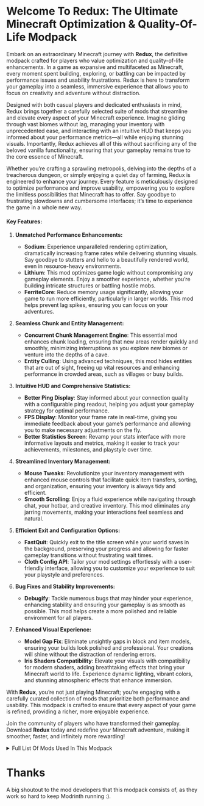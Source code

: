 # Welcome To Redux: The Ultimate Minecraft Optimization & Quality-Of-Life Modpack

Embark on an extraordinary Minecraft journey with **Redux**, the definitive modpack crafted for players who value optimization and quality-of-life enhancements. In a game as expansive and multifaceted as Minecraft, every moment spent building, exploring, or battling can be impacted by performance issues and usability frustrations. Redux is here to transform your gameplay into a seamless, immersive experience that allows you to focus on creativity and adventure without distraction.

Designed with both casual players and dedicated enthusiasts in mind, Redux brings together a carefully selected suite of mods that streamline and elevate every aspect of your Minecraft experience. Imagine gliding through vast biomes without lag, managing your inventory with unprecedented ease, and interacting with an intuitive HUD that keeps you informed about your performance metrics—all while enjoying stunning visuals. Importantly, Redux achieves all of this without sacrificing any of the beloved vanilla functionality, ensuring that your gameplay remains true to the core essence of Minecraft.

Whether you’re crafting a sprawling metropolis, delving into the depths of a treacherous dungeon, or simply enjoying a quiet day of farming, Redux is engineered to enhance your journey. Every feature is meticulously designed to optimize performance and improve usability, empowering you to explore the limitless possibilities that Minecraft has to offer. Say goodbye to frustrating slowdowns and cumbersome interfaces; it’s time to experience the game in a whole new way.

#### Key Features:

1. **Unmatched Performance Enhancements:**
   - **Sodium**: Experience unparalleled rendering optimization, dramatically increasing frame rates while delivering stunning visuals. Say goodbye to stutters and hello to a beautifully rendered world, even in resource-heavy environments.
   - **Lithium**: This mod optimizes game logic without compromising any gameplay elements. Enjoy a smoother experience, whether you’re building intricate structures or battling hostile mobs.
   - **FerriteCore**: Reduce memory usage significantly, allowing your game to run more efficiently, particularly in larger worlds. This mod helps prevent lag spikes, ensuring you can focus on your adventures.

2. **Seamless Chunk and Entity Management:**
   - **Concurrent Chunk Management Engine**: This essential mod enhances chunk loading, ensuring that new areas render quickly and smoothly, minimizing interruptions as you explore new biomes or venture into the depths of a cave.
   - **Entity Culling**: Using advanced techniques, this mod hides entities that are out of sight, freeing up vital resources and enhancing performance in crowded areas, such as villages or busy builds.

3. **Intuitive HUD and Comprehensive Statistics:**
   - **Better Ping Display**: Stay informed about your connection quality with a configurable ping readout, helping you adjust your gameplay strategy for optimal performance.
   - **FPS Display**: Monitor your frame rate in real-time, giving you immediate feedback about your game’s performance and allowing you to make necessary adjustments on the fly.
   - **Better Statistics Screen**: Revamp your stats interface with more informative layouts and metrics, making it easier to track your achievements, milestones, and playstyle over time.

4. **Streamlined Inventory Management:**
   - **Mouse Tweaks**: Revolutionize your inventory management with enhanced mouse controls that facilitate quick item transfers, sorting, and organization, ensuring your inventory is always tidy and efficient.
   - **Smooth Scrolling**: Enjoy a fluid experience while navigating through chat, your hotbar, and creative inventory. This mod eliminates any jarring movements, making your interactions feel seamless and natural.

5. **Efficient Exit and Configuration Options:**
   - **FastQuit**: Quickly exit to the title screen while your world saves in the background, preserving your progress and allowing for faster gameplay transitions without frustrating wait times.
   - **Cloth Config API**: Tailor your mod settings effortlessly with a user-friendly interface, allowing you to customize your experience to suit your playstyle and preferences.

6. **Bug Fixes and Stability Improvements:**
   - **Debugify**: Tackle numerous bugs that may hinder your experience, enhancing stability and ensuring your gameplay is as smooth as possible. This mod helps create a more polished and reliable environment for all players.

7. **Enhanced Visual Experience:**
   - **Model Gap Fix**: Eliminate unsightly gaps in block and item models, ensuring your builds look polished and professional. Your creations will shine without the distraction of rendering errors.
   - **Iris Shaders Compatibility**: Elevate your visuals with compatibility for modern shaders, adding breathtaking effects that bring your Minecraft world to life. Experience dynamic lighting, vibrant colors, and stunning atmospheric effects that enhance immersion.

With **Redux**, you’re not just playing Minecraft; you’re engaging with a carefully curated collection of mods that prioritize both performance and usability. This modpack is crafted to ensure that every aspect of your game is refined, providing a richer, more enjoyable experience.

Join the community of players who have transformed their gameplay. Download **Redux** today and redefine your Minecraft adventure, making it smoother, faster, and infinitely more rewarding!

<details>
<summary>Full List Of Mods Used In This Modpack</summary>

- [**AppleSkin**](https://modrinth.com/mod/appleskin) - Food/hunger-related HUD improvements
- [**Better Beds**](https://modrinth.com/mod/better-beds) - Changes the renderer of the bed to use json models instead of a block entity renderer! 
- [**Better Mount HUD**](https://modrinth.com/mod/better-mount-hud) - Improves the ingame HUD while riding a mount
- [**Better Ping Display [Fabric]**](https://modrinth.com/mod/better-ping-display-fabric) - Adds a configurable numerical ping display to the player list
- [**Better Statistics Screen**](https://modrinth.com/mod/better-stats) - A Minecraft mod that improves the statistics screen and makes it more useful.
- [**BetterF3**](https://modrinth.com/mod/betterf3) - BetterF3 is a mod that replaces Minecraft's original debug HUD with a highly customizable, more human-readable HUD.
- [**Blur+**](https://modrinth.com/mod/blur-plus) - Spices up the boring vanilla blur effect – featuring animations, colors and lots of customizability!
- [**BoxLib**](https://modrinth.com/mod/boxlib) - A client-side library mod with tons of features to do all the heavy lifting for all client-side mods.
- [**Capes**](https://modrinth.com/mod/capes) - Lets you use capes from OptiFine, LabyMod and other cape mods
- [**Chat Animation [Smooth Chat]**](https://modrinth.com/mod/chatanimation) - Makes chat messages appear with a smooth animation.
- [**Cloth Config API**](https://modrinth.com/mod/cloth-config) - Configuration Library for Minecraft Mods
- [**Concurrent Chunk Management Engine (Fabric)**](https://modrinth.com/mod/c2me-fabric) - A Fabric mod designed to improve the chunk performance of Minecraft.
- [**Debug Keybind**](https://modrinth.com/mod/debug-keybind) - A basic mod that adds keybinds for the F3 menu.
- [**Debugify**](https://modrinth.com/mod/debugify) - Fixes Minecraft bugs found on the bug tracker
- [**Early Loading Screen**](https://modrinth.com/mod/early-loading-screen) - A Fabric mod that shows an early loading screen and display information while the game is loading.
- [**Enhanced Block Entities**](https://modrinth.com/mod/ebe) - Reduce block entity FPS lag with almost no compromises, and improve their visuals
- [**Entity Culling**](https://modrinth.com/mod/entityculling) - Using async path-tracing to hide Block-/Entities that are not visible
- [**FPS - Display**](https://modrinth.com/mod/fpsdisplay) - A simple Fabric mod that displays the current FPS on screen.
- [**Fabric API**](https://modrinth.com/mod/fabric-api) - Lightweight and modular API providing common hooks and intercompatibility measures utilized by mods using the Fabric toolchain.
- [**Fabric Language Kotlin**](https://modrinth.com/mod/fabric-language-kotlin) - This is a mod that enables usage of the Kotlin programming language for Fabric mods.
- [**Fast IP Ping**](https://modrinth.com/mod/fast-ip-ping) - Yeet the laggy reversed DNS lookup for literal IP server addresses
- [**FastQuit**](https://modrinth.com/mod/fastquit) - Lets you return to the Title Screen early while your world is still saving in the background!
- [**FerriteCore**](https://modrinth.com/mod/ferrite-core) - Memory usage optimizations
- [**ImmediatelyFast**](https://modrinth.com/mod/immediatelyfast) - Speed up immediate mode rendering in Minecraft
- [**Indium**](https://modrinth.com/mod/indium) - Sodium addon providing support for the Fabric Rendering API, based on Indigo
- [**Iris Shaders**](https://modrinth.com/mod/iris) - A modern shader pack loader for Minecraft intended to be compatible with existing OptiFine shader packs
- [**Language Reload**](https://modrinth.com/mod/language-reload) - Reduces load times and adds fallbacks for languages
- [**Lithium**](https://modrinth.com/mod/lithium) - No-compromises game logic/server optimization mod
- [**Mod Menu**](https://modrinth.com/mod/modmenu) - Adds a mod menu to view the list of mods you have installed.
- [**Model Gap Fix**](https://modrinth.com/mod/modelfix) - Fixes gaps in Block Models and Item Models
- [**ModernFix**](https://modrinth.com/mod/modernfix) - All-in-one mod that improves performance, reduces memory usage, and fixes many bugs. Compatible with all your favorite performance mods!
- [**More Chat History**](https://modrinth.com/mod/morechathistory) - Increases the maximum length of chat history.
- [**More Culling**](https://modrinth.com/mod/moreculling) - A mod that changes how multiple types of culling are handled in order to improve performance
- [**Mouse Tweaks**](https://modrinth.com/mod/mouse-tweaks) - Enhances inventory management by adding various functions to the mouse buttons. 
- [**No Chat Reports**](https://modrinth.com/mod/no-chat-reports) - Makes chat unreportable (where possible)
- [**Noisium**](https://modrinth.com/mod/noisium) - Optimises worldgen performance for a better gameplay experience.
- [**Not Enough Animations**](https://modrinth.com/mod/not-enough-animations) - Bringing first-person animations to the third-person
- [**Packet Fixer**](https://modrinth.com/mod/packet-fixer) - A simple mod to solve various problems with packets.
- [**Reese's Sodium Options**](https://modrinth.com/mod/reeses-sodium-options) - Alternative Options Menu for Sodium
- [**Resourcify**](https://modrinth.com/mod/resourcify) - In-game resource pack, data pack and shader browser and updater
- [**Smooth Scrolling**](https://modrinth.com/mod/smooth-scroll) - Smoothly scrolls chat, hotbar, creative inventory and much more!
- [**Sodium**](https://modrinth.com/mod/sodium) - The fastest and most compatible rendering optimization mod for Minecraft. Now available for both NeoForge and Fabric!
- [**Sodium Extra**](https://modrinth.com/mod/sodium-extra) - A Sodium addon that adds features that shouldn't be in Sodium.
- [**Status Effect Bars**](https://modrinth.com/mod/status-effect-bars) - Adds customizable bars to the status effects overlay to show the remaining duration of effects.
- [**TCDCommons API**](https://modrinth.com/mod/tcdcommons) - TheCSDev's personal library mod for the Minecraft modding enviroment.
- [**Text Placeholder API**](https://modrinth.com/mod/placeholder-api) - Placeholder and Text manipulation library for your Minecraft mods.
- [**ToolTipFix**](https://modrinth.com/mod/tooltipfix) - Fixes Tooltips from runnning off the screen.
- [**Very Many Players (Fabric)**](https://modrinth.com/mod/vmp-fabric) - A Fabric mod designed to improve server performance at high playercounts.
- [**YetAnotherConfigLib**](https://modrinth.com/mod/yacl) - A builder-based configuration library for Minecraft.
- [**kennytvs-epic-force-close-loading-screen-mod-for-fabric**](https://modrinth.com/mod/forcecloseworldloadingscreen) - Instantly closes the loading terrain screen on world changing and drastically reduces the resource pack loading screen duration
</details>

# Thanks
A big shoutout to the mod developers that this modpack consists of, as they work so hard to keep Modrinth running :).
